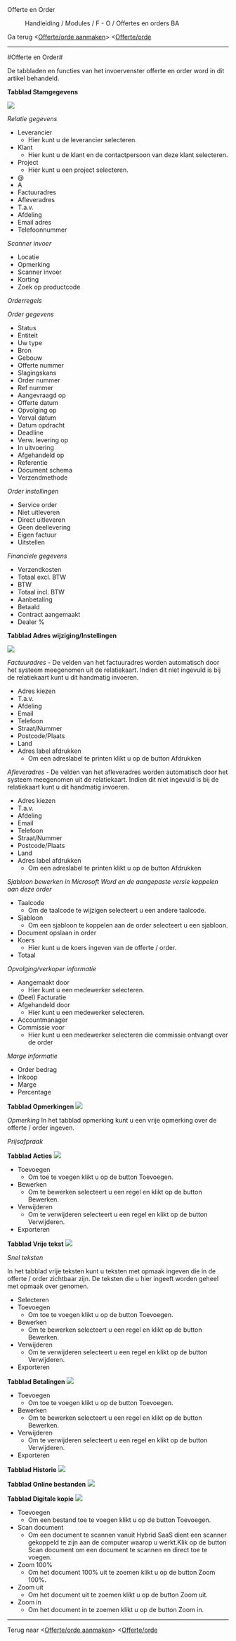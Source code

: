 <properties>
	<page>
		<title>Offerte en Order</title>
		<description>Offerte en Order</description>
	</page>
	<menu>
		<position>Handleiding / Modules / F - O / Offertes en orders</position>
		<title>Offerte en Order</title>
		<sort>BA</sort>
	</menu>
</properties>

Ga terug <[Offerte/orde aanmaken](http://hybridsaas.support/pages/handleiding/modules/F-O/offerte-en-orders/een-offerte-of-order-aanmaken)>
<[Offerte/orde](http://hybridsaas.support/pages/handleiding/modules/F-O/offerte-en-orders/introductie)

----------


#Offerte en Order#

De tabbladen en functies van het invoervenster offerte en order word in dit artikel behandeld.

**Tabblad Stamgegevens**

![](images/offertes-aanmaken-stamgegevens.JPG) 

*Relatie gegevens*

- Leverancier 
	- Hier kunt u de leverancier selecteren.
- Klant 
	- Hier kunt u de klant en de contactpersoon van deze klant selecteren.
- Project 
	- Hier kunt u een project selecteren.
- @
- A
- Factuuradres
- Afleveradres
- T.a.v.
- Afdeling
- Email adres
- Telefoonnummer

*Scanner invoer*

- Locatie
- Opmerking
- Scanner invoer
- Korting
- Zoek op productcode

*Orderregels*

*Order gegevens*

- Status
- Entiteit
- Uw type
- Bron
- Gebouw
- Offerte nummer
- Slagingskans
- Order nummer
- Ref nummer
- Aangevraagd op
- Offerte datum
- Opvolging op
- Verval datum
- Datum opdracht
- Deadline
- Verw. levering op
- In uitvoering
- Afgehandeld op
- Referentie
- Document schema
- Verzendmethode

*Order instellingen*

- Service order
- Niet uitleveren
- Direct uitleveren
- Geen deellevering
- Eigen factuur
- Uitstellen

*Financiele gegevens*

- Verzendkosten
- Totaal excl. BTW
- BTW
- Totaal incl. BTW
- Aanbetaling
- Betaald
- Contract aangemaakt
- Dealer %

**Tabblad Adres wijziging/Instellingen**

![](images/offertes-aanmaken-adreswijziginginstellingen.JPG) 

*Factuuradres*
	- De velden van het factuuradres worden automatisch door het systeem meegenomen uit de relatiekaart. Indien dit niet ingevuld is bij de relatiekaart kunt u dit handmatig invoeren.
	
- Adres kiezen
- T.a.v.
- Afdeling
- Email
- Telefoon
- Straat/Nummer
- Postcode/Plaats
- Land
- Adres label afdrukken
	- Om een adreslabel te printen klikt u op de button Afdrukken

*Afleveradres*
	- De velden van het afleveradres worden automatisch door het systeem meegenomen uit de relatiekaart. Indien dit niet ingevuld is bij de relatiekaart kunt u dit handmatig invoeren.

- Adres kiezen
- T.a.v.
- Afdeling
- Email
- Telefoon
- Straat/Nummer
- Postcode/Plaats
- Land
- Adres label afdrukken 
	- Om een adreslabel te printen klikt u op de button Afdrukken

*Sjabloon bewerken in Microsoft Word en de aangepaste versie koppelen aan deze order*

- Taalcode
	- Om de taalcode te wijzigen selecteert u een andere taalcode.
- Sjabloon
	- Om een sjabloon te koppelen aan de order selecteert u een sjabloon.
- Document opslaan in order
- Koers
	- Hier kunt u de koers ingeven van de offerte / order.
- Totaal

*Opvolging/verkoper informatie*

- Aangemaakt door
	- Hier kunt u een medewerker selecteren.
- (Deel) Facturatie
- Afgehandeld door
	- Hier kunt u een medewerker selecteren.
- Accountmanager
- Commissie voor
	- Hier kunt u een medewerker selecteren die commissie ontvangt over de order
	
*Marge informatie*

- Order bedrag
- Inkoop
- Marge
- Percentage

**Tabblad Opmerkingen**
![](images/offertes-aanmaken-opmerkingen.JPG) 

*Opmerking*
In het tabblad opmerking kunt u een vrije opmerking over de offerte / order ingeven.

*Prijsafpraak*

**Tabblad Acties**
![](images/offertes-aanmaken-acties.JPG) 

- Toevoegen
	- Om toe te voegen klikt u op de button Toevoegen.
- Bewerken
	- Om te bewerken selecteert u een regel en klikt op de button Bewerken.
- Verwijderen
	- Om te verwijderen selecteert u een regel en klikt op de button Verwijderen.
- Exporteren

**Tabblad Vrije tekst**
![](images/offertes-aanmaken-vrijetekst.JPG) 

*Snel teksten*

In het tabblad vrije teksten kunt u teksten met opmaak ingeven die in de offerte / order zichtbaar zijn. De teksten die u hier ingeeft worden geheel met opmaak over genomen.

- Selecteren
- Toevoegen
	- Om toe te voegen klikt u op de button Toevoegen.
- Bewerken
	- Om te bewerken selecteert u een regel en klikt op de button Bewerken.
- Verwijderen
	- Om te verwijderen selecteert u een regel en klikt op de button Verwijderen.
- Exporteren

**Tabblad Betalingen**
![](images/offertes-aanmaken-betalingen.JPG) 

- Toevoegen
	- Om toe te voegen klikt u op de button Toevoegen.
- Bewerken
	- Om te bewerken selecteert u een regel en klikt op de button Bewerken.
- Verwijderen
	- Om te verwijderen selecteert u een regel en klikt op de button Verwijderen.
- Exporteren

**Tabblad Historie**
![](images/offertes-aanmaken-historie.JPG) 


**Tabblad Online bestanden**
![](images/offertes-aanmaken-onlinebestanden.JPG) 


**Tabblad Digitale kopie**
![](images/offertes-aanmaken-digitalekopie.JPG) 

- Toevoegen
	- Om een bestand toe te voegen klikt u op de button Toevoegen.
- Scan document
	- Om een document te scannen vanuit Hybrid SaaS dient een scanner gekoppeld te zijn aan de computer waarop u werkt.Klik op de button Scan document om een document te scannen en direct toe te voegen.
- Zoom 100%
	- Om het document 100% uit te zoemen klikt u op de button Zoom 100%.
- Zoom uit
	- Om het document uit te zoemen klikt u op de button Zoom uit.
- Zoom in
	- Om het document in te zoemen klikt u op de button Zoom in.


----------

Terug naar <[Offerte/orde aanmaken](http://hybridsaas.support/pages/handleiding/modules/F-O/offerte-en-orders/een-offerte-of-order-aanmaken)> 
<[Offerte/orde](http://hybridsaas.support/pages/handleiding/modules/F-O/offerte-en-orders/introductie)